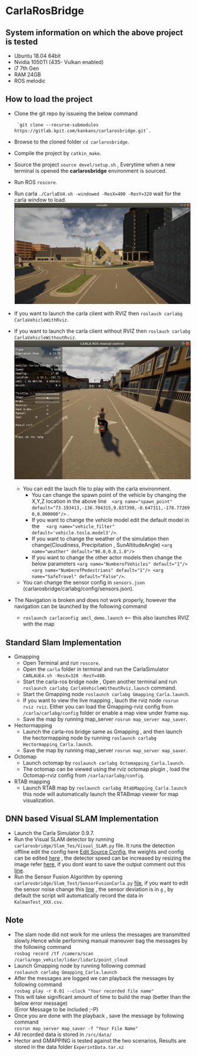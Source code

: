 # CarlaRosBridge

## System information on which the above project is tested  
- Ubuntu 18.04 64bit  
- Nvidia 1050TI (435- Vulkan enabled)  
- i7 7th Gen  
- RAM 24GB  
- ROS melodic  

## How to load the project
- Clone the git repo by issueing the below command

       `git clone --recurse-submodules https://gitlab.kpit.com/kankans/carlarosbridge.git`.  

- Browse to the cloned folder `cd carlarosbridge`.  
- Compile the project by `catkin_make`.  
- Source the project `source devel/setup.sh` , Everytime when a new terminal is opened the **carlarosbridge** environment is sourced.
- Run ROS `roscore`.
- Run carla `./CarlaEU4.sh -windowed -ResX=400 -ResY=320` wait for the carla window to load.
![](CarlaSimulator.png)
- If you want to launch the carla client with RVIZ then `roslauch carlabg CarlaVehicleWithRviz`.
- If you want to launch the carla client without RVIZ then `roslauch carlabg CarlaVehicleWithoutRviz`.  
![](CarlaROSClient.png)
  - You can edit the lauch file to play with the carla environment.
    - You can change the spawn point of the vehicle by changing the X,Y,Z location in the above line`  <arg name="spawn_point" default="73.193413,-136.704315,9.837398,-0.647311,-178.772690,0.000000"/>` .
    - If you want to change the vehicle model edit the default model in the `  <arg name="vehicle_filter" default='vehicle.tesla.model3'/>`.
    - If you want to change the weather of the simulation then change(Cloudiness, Precipitation , SunAltitudeAngle) `<arg name="weather" default="90.0,0.0,1.0"/>` 
    - If you want to change the other actor models then change the below parameters `<arg name="NumberofVehicles" default="1"/>  <arg name="NumberofPedestrians" default="1"/> <arg name="SafeTravel" default="False"/>`.
  - You can change the sensor config in `sensors.json` (carlarosbridge/carlabg/config/sensors.json).  
- The Navigation is broken and does not work properly, however the navigation can be launched by the following command  
  - `roslaunch carlaconfig amcl_demo.launch`  <-- this also launches RVIZ with the map  

## Standard Slam Implementation
- Gmapping
  - Open Terminal and run `roscore`.
  - Open the `carla` folder in terminal and run the CarlaSimulator `CARLAUE4.sh -ResX=320 -ResY=480`.
  - Start the carla-ros bridge node , Open another terminal and run `roslaunch carlabg CarlaVehicleWithoutRviz.launch` command.
  - Start the Gmapping node `roslaunch carlabg Gmapping_Carla.launch`.
  - If you want to view the live mapping , lauch the rviz node `rosrun rviz rviz`. Either you can load the Gmapping-rviz config from `/carla/carlabg/config` folder or enable a map view under frame `map`.
  - Save the map by running map_server `rosrun map_server map_saver`.
- Hectormapping
  - Launch the carla-ros bridge same as Gmapping , and then launch the hectormapping node by running `roslaunch carlabg Hectormapping_Carla.launch`.
  - Save the map by running map_server `rosrun map_server map_saver`.
- Octomap
  - Launch octomap by `roslaunch carlabg Octomapping_Carla.launch`.
  - The octomap can be viewed using the rviz octomap plugin , load the Octomap-rviz config from `/carla/carlabg/config`.
- RTAB mapping
  - Launch RTAB map by `roslaunch carlabg RtabMapping_Carla.launch` this node will automatically launch the RTABmap viewer for map visualization.
## DNN based Visual SLAM Implementation
- Launch the Carla Simulator 0.9.7.
- Run the Visual SLAM detector by running `carlarosbridge/Slam_Tes/Visual_SLAM.py` file. It runs the detection offline edit the config here [Edit Source Config](https://gitlab.kpit.com/kankans/carlarosbridge/-/blob/21e8481e53be122de570a95d83c445de09a8f07e/Slam_Test/Visual_SLAM.py#L106), the weights and config can be edited [here](https://gitlab.kpit.com/kankans/carlarosbridge/-/blob/21e8481e53be122de570a95d83c445de09a8f07e/Slam_Test/Visual_SLAM.py#L18) , the detector speed can be increased by resizing the image refer [here](https://gitlab.kpit.com/kankans/carlarosbridge/-/blob/21e8481e53be122de570a95d83c445de09a8f07e/Slam_Test/Visual_SLAM.py#L33), if you dont want to save the output comment out this [line](https://gitlab.kpit.com/kankans/carlarosbridge/-/blob/21e8481e53be122de570a95d83c445de09a8f07e/Slam_Test/Visual_SLAM.py#L113).
- Run the Sensor Fusion Algorithm by opening `carlarosbridge/Slam_Test/SensorFusionCarla.py` [file](https://gitlab.kpit.com/kankans/carlarosbridge/-/blob/master/Slam_Test/SensorFusionCarla.py), if you want to edit the sensor noise change this [line](https://gitlab.kpit.com/kankans/carlarosbridge/-/blob/master/Slam_Test/SensorFusionCarla.py#L136) , the sensor deviation is in `g` , by default the script will automatically record the data in `KalmanTest_XXX.csv`. 
## Note
- The slam node did not work for me unless the messages are transmitted slowly.Hence while performing manual maneuver bag the messages by the following command  
`rosbag record /tf /camera/scan /carla/ego_vehicle/lidar/lidar1/point_cloud`  
- Launch Gmapping node by running following commad  
`roslaunch carlabg Gmapping_Carla.launch`  
- After the messages are logged we can playback the messages by following command  
`rosbag play -r 0.01 --clock "Your recorded file name"`  
- This will take significant amount of time to build the map (better than the below error message)  
(Error Message to be  included ;-P)    
- Once you are done with the playback , save the message by following command  
`rosrun map_server map_saver -f "Your File Name"`  
- All recorded data is stored in `/src/data/`  
- Hector and GMAPPING is tested against the two scenarios, Results are stored in the data folder `ExperintData.tar.xz`  

